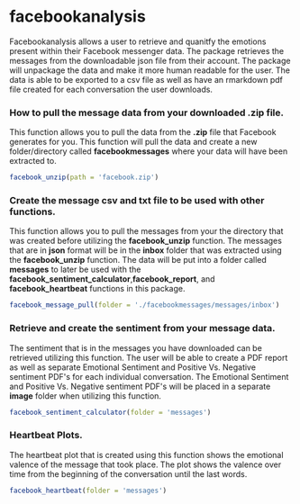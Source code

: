 # facebookanalysis

Facebookanalysis allows a user to retrieve and quanitfy the emotions present within their Facebook messenger data. The package retrieves the messages from the downloadable json file from their account. The package will unpackage the data and make it more human readable for the user. The data is able to be exported to a csv file as well as have an rmarkdown pdf file created for each conversation the user downloads. 



### How to pull the message data from your downloaded .zip file.

This function allows you to pull the data from the **.zip** file that Facebook generates for you. This function will pull the data and create a new folder/directory called **facebookmessages** where your data will have been extracted to.
```r
facebook_unzip(path = 'facebook.zip')
```


### Create the message csv and txt file to be used with other functions.

This function allows you to pull the messages from your the directory that was created before utilizing the **facebook_unzip** function. The messages that are in **json** format will be in the **inbox** folder that was extracted using the **facebook_unzip** function. The data will be put into a folder called **messages** to later be used with the **facebook_sentiment_calculator**,**facebook_report**, and **facebook_heartbeat** functions in this package.

```r
facebook_message_pull(folder = './facebookmessages/messages/inbox')
```


### Retrieve and create the sentiment from your message data.

The sentiment that is in the messages you have downloaded can be retrieved utilizing this function. The user will be able to create a PDF report as well as separate Emotional Sentiment and Positive Vs. Negative sentiment PDF's for each individual conversation. The Emotional Sentiment and Positive Vs. Negative sentiment PDF's will be placed in a separate **image** folder when utilizing this function. 
```r
facebook_sentiment_calculator(folder = 'messages')
```

### Heartbeat Plots.

The heartbeat plot that is created using this function shows the emotional valence of the message that took place. The plot shows the valence over time from the beginning of the conversation until the last words. 

```r
facebook_heartbeat(folder = 'messages')
```